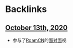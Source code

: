 
# Backlinks
## [October 13th, 2020](<October 13th, 2020.md>)
- 参与了[RoamCN](<RoamCN.md>)的[面对面](<面对面.md>)视


